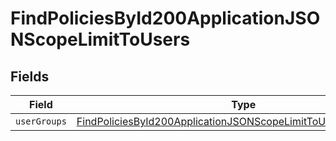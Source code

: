 # FindPoliciesById200ApplicationJSONScopeLimitToUsers


## Fields

| Field                                                                                                                                                       | Type                                                                                                                                                        | Required                                                                                                                                                    | Description                                                                                                                                                 |
| ----------------------------------------------------------------------------------------------------------------------------------------------------------- | ----------------------------------------------------------------------------------------------------------------------------------------------------------- | ----------------------------------------------------------------------------------------------------------------------------------------------------------- | ----------------------------------------------------------------------------------------------------------------------------------------------------------- |
| `userGroups`                                                                                                                                                | [FindPoliciesById200ApplicationJSONScopeLimitToUsersUserGroups](../../models/operations/findpoliciesbyid200applicationjsonscopelimittousersusergroups.md)[] | :heavy_minus_sign:                                                                                                                                          | N/A                                                                                                                                                         |
